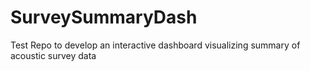 # SurveySummaryDash
Test Repo to develop an interactive dashboard visualizing summary of acoustic survey data
